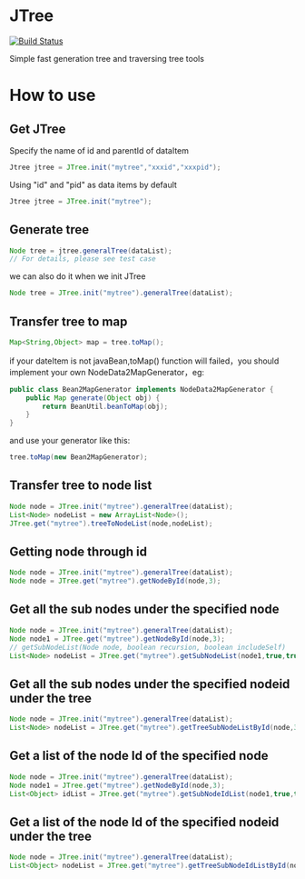 # JTree

[![Build Status](https://travis-ci.org/xchendeveloper/JTree.svg?branch=master)](https://travis-ci.org/xchendeveloper/JTree)

Simple fast generation tree and traversing tree tools

# How to use

## Get JTree 
Specify the name of id and parentId of dataItem
```java
Jtree jtree = JTree.init("mytree","xxxid","xxxpid");
```
Using "id" and "pid" as data items by default
```java
Jtree jtree = JTree.init("mytree");
```

## Generate tree
```java
Node tree = jtree.generalTree(dataList);
// For details, please see test case
```
we can also do it when we init JTree
```java
Node tree = JTree.init("mytree").generalTree(dataList);
```

## Transfer tree to map
```java
Map<String,Object> map = tree.toMap();
```
if your dateItem is not javaBean,toMap() function will failed，you should implement your own NodeData2MapGenerator，eg:
```java
public class Bean2MapGenerator implements NodeData2MapGenerator {
    public Map generate(Object obj) {
        return BeanUtil.beanToMap(obj);
    }
}
```
and use your generator like this:
```java
tree.toMap(new Bean2MapGenerator);
```

## Transfer tree to node list
```java
Node node = JTree.init("mytree").generalTree(dataList);
List<Node> nodeList = new ArrayList<Node>();
JTree.get("mytree").treeToNodeList(node,nodeList);
```

## Getting node through id
```java
Node node = JTree.init("mytree").generalTree(dataList);
Node node = JTree.get("mytree").getNodeById(node,3);
```

## Get all the sub nodes under the specified node
```java
Node node = JTree.init("mytree").generalTree(dataList);
Node node1 = JTree.get("mytree").getNodeById(node,3);
// getSubNodeList(Node node, boolean recursion, boolean includeSelf)
List<Node> nodeList = JTree.get("mytree").getSubNodeList(node1,true,true); 

```

## Get all the sub nodes under the specified nodeid under the tree
```java
Node node = JTree.init("mytree").generalTree(dataList);
List<Node> nodeList = JTree.get("mytree").getTreeSubNodeListById(node,3,true,true);
```

## Get a list of the node Id of the specified node
```java
Node node = JTree.init("mytree").generalTree(dataList);
Node node1 = JTree.get("mytree").getNodeById(node,3);
List<Object> idList = JTree.get("mytree").getSubNodeIdList(node1,true,true);
```

## Get a list of the node Id of the specified nodeid under the tree
```java
Node node = JTree.init("mytree").generalTree(dataList);
List<Object> nodeList = JTree.get("mytree").getTreeSubNodeIdListById(node,3,true,true);
```




